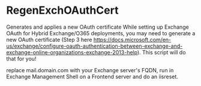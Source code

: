 # RegenExchOAuthCert
Generates and applies a new OAuth certificate
While setting up Exchange OAuth for Hybrid Exchange/O365 deployments, you may need to generate a new OAuth certificate (Step 3 here https://docs.microsoft.com/en-us/exchange/configure-oauth-authentication-between-exchange-and-exchange-online-organizations-exchange-2013-help).
This script will do that for you!

replace mail.domain.com with your Exchange server's FQDN, run in Exchange Management Shell on a Frontend server and do an iisreset.
